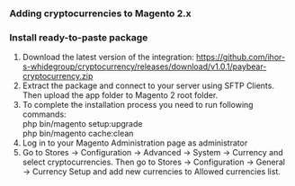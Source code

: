 <h3> Adding cryptocurrencies to Magento 2.x </h3>

<h3> Install ready-to-paste package </h3>
 
 1. Download the latest version of the integration: https://github.com/ihor-s-whidegroup/cryptocurrency/releases/download/v1.0.1/paybear-cryptocurrency.zip
 2. Extract the package and connect to your server using SFTP Clients. Then upload the app folder to Magento 2 root folder.
 3. To complete the installation process you need to run following commands: <br>
    php bin/magento setup:upgrade <br>
    php bin/magento cache:clean
 4. Log in to your Magento Administration page as administrator 
 5. Go to Stores → Configuration → Advanced → System → Currency and select cryptocurrencies. Then go to Stores → Configuration → General → Currency Setup and add new currencies to Allowed currencies list.